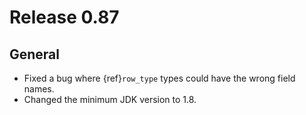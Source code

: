 # Release 0.87

## General

- Fixed a bug where {ref}`row_type` types could have the wrong field names.
- Changed the minimum JDK version to 1.8.
